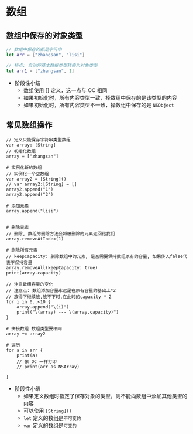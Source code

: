 # 数组

## 数组中保存的对象类型

```swift
// 数组中保存的都是字符串
let arr = ["zhangsan", "lisi"]

// 特点: 自动将基本数据类型转换为对象类型
let arr1 = ["zhangsan", 1]
```

* 阶段性小结
    * 数组使用 [] 定义，这一点与 OC 相同
    * 如果初始化时，所有内容类型一致，择数组中保存的是该类型的内容
    * 如果初始化时，所有内容类型不一致，择数组中保存的是 `NSObject`

## 常见数组操作

```objc
// 定义只能保存字符串类型数组
var array: [String]
// 初始化数组
array = ["zhangsan"]

# 实例化新的数组
// 实例化一个空数组
var array2 = [String]()
// var array2:[String] = []
array2.append("1")
array2.append("2")

# 添加元素
array.append("lisi")


# 删除元素
// 删除, 数组的删除方法会将被删除的元素返回给我们
array.removeAtIndex(1)

# 删除所有元素
// keepCapacity: 删除数组中的元素, 是否需要保持数组原有的容量, 如果传入false代表不保持容量
array.removeAll(keepCapacity: true)
print(array.capacity)

// 注意数组容量的变化
// 注意点: 数组添加容量永远是在原有容量的基础上*2
// 放得下继续放,放不下时,在此时的capacity * 2
for i in 0..<10 {
    array.append("\(i)")
    print("\(array) --- \(array.capacity)")
}

# 拼接数组 数组类型要相同
array += array2

# 遍历
for a in arr {
    print(a)
    // 像 OC 一样打印
    // print(arr as NSArray)

}
```

* 阶段性小结
    * 如果定义数组时指定了保存对象的类型，则不能向数组中添加其他类型的内容
    * 可以使用 `[String]()`
    * `let` 定义的数组是`不可变的`
    * `var` 定义的数组是`可变的`

